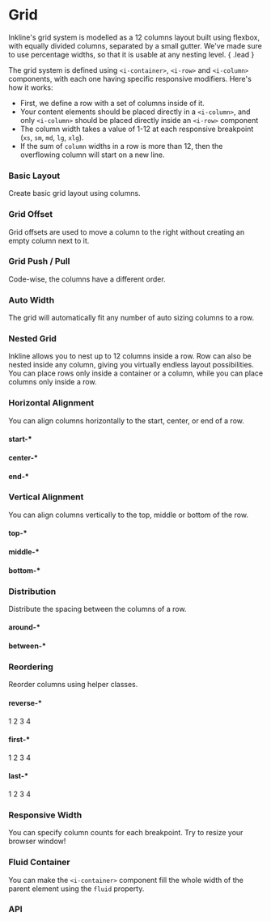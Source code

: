 # Grid
Inkline's grid system is modelled as a 12 columns layout built using flexbox, with equally divided columns, 
separated by a small gutter. We've made sure to use percentage widths, so that it is usable at any nesting level. { .lead }

The grid system is defined using `<i-container>`, `<i-row>` and `<i-column>` components, with each one having specific responsive modifiers. Here's how it works:

- First, we define a row with a set of columns inside of it.
- Your content elements should be placed directly in a `<i-column>`, and only `<i-column>` should be placed directly inside an `<i-row>` component
- The column width takes a value of 1-12 at each responsive breakpoint (`xs`, `sm`, `md`, `lg`, `xlg`).
- If the sum of `column` widths in a row is more than 12, then the overflowing column will start on a new line.

### Basic Layout
Create basic grid layout using columns.

<i-code-preview title="Basic Layout" class="grid-code-preview" no-panel-margin>

<i-row>
    <i-column xs="12">
        <grid-box></grid-box>
    </i-column>
</i-row>
<i-row>
    <i-column xs="1">
        <grid-box></grid-box>
    </i-column>
    <i-column xs="11">
        <grid-box></grid-box>
    </i-column>
</i-row>
<i-row>
    <i-column xs="2">
        <grid-box></grid-box>
    </i-column>
    <i-column xs="10">
        <grid-box></grid-box>
    </i-column>
</i-row>
<i-row>
    <i-column xs="3">
        <grid-box></grid-box>
    </i-column>
    <i-column xs="9">
        <grid-box></grid-box>
    </i-column>
</i-row>
<i-row>
    <i-column xs="4">
        <grid-box></grid-box>
    </i-column>
    <i-column xs="8">
        <grid-box></grid-box>
    </i-column>
</i-row>
<i-row>
    <i-column xs="5">
        <grid-box></grid-box>
    </i-column>
    <i-column xs="7">
        <grid-box></grid-box>
    </i-column>
</i-row>
<i-row>
    <i-column xs="6">
        <grid-box></grid-box>
    </i-column>
    <i-column xs="6">
        <grid-box></grid-box>
    </i-column>
</i-row>
<i-row>
    <i-column xs="7">
        <grid-box></grid-box>
    </i-column>
    <i-column xs="5">
        <grid-box></grid-box>
    </i-column>
</i-row>
<i-row>
    <i-column xs="8">
        <grid-box></grid-box>
    </i-column>
    <i-column xs="4">
        <grid-box></grid-box>
    </i-column>
</i-row>
<i-row>
    <i-column xs="9">
        <grid-box></grid-box>
    </i-column>
    <i-column xs="3">
        <grid-box></grid-box>
    </i-column>
</i-row>
<i-row>
    <i-column xs="10">
        <grid-box></grid-box>
    </i-column>
    <i-column xs="2">
        <grid-box></grid-box>
    </i-column>
</i-row>
<i-row>
    <i-column xs="11">
        <grid-box></grid-box>
    </i-column>
    <i-column xs="1">
        <grid-box></grid-box>
    </i-column>
</i-row>
<i-row>
    <i-column xs="12">
        <grid-box></grid-box>
    </i-column>
</i-row>

<template slot="html">

~~~html
<i-container>
    <i-row>
        <i-column xs="12"></i-column>
    </i-row>    
    <i-row>
        <i-column xs="1"></i-column>
        <i-column xs="11"></i-column>
    </i-row>    
    <i-row>
        <i-column xs="2"></i-column>
        <i-column xs="10"></i-column>
    </i-row>
    <i-row>
        <i-column xs="3"></i-column>
        <i-column xs="9"></i-column>
    </i-row>
    <i-row>
        <i-column xs="4"></i-column>
        <i-column xs="8"></i-column>
    </i-row>
    <i-row>
        <i-column xs="5"></i-column>
        <i-column xs="7"></i-column>
    </i-row>
    <i-row>
        <i-column xs="6"></i-column>
        <i-column xs="6"></i-column>
    </i-row>
    <i-row>
        <i-column xs="7"></i-column>
        <i-column xs="5"></i-column>
    </i-row>
    <i-row>
        <i-column xs="8"></i-column>
        <i-column xs="4"></i-column>
    </i-row>
    <i-row>
        <i-column xs="9"></i-column>
        <i-column xs="3"></i-column>
    </i-row>
    <i-row>
        <i-column xs="10"></i-column>
        <i-column xs="2"></i-column>
    </i-row>
    <i-row>
        <i-column xs="11"></i-column>
        <i-column xs="1"></i-column>
    </i-row>
    <i-row>
        <i-column xs="12"></i-column>
    </i-row>
</i-container>
~~~

</template>
</i-code-preview>

### Grid Offset
Grid offsets are used to move a column to the right without creating an empty column next to it.

<i-code-preview title="Grid Offset" class="grid-code-preview" no-panel-margin>

<i-row>
    <i-column xs="12">
        <grid-box></grid-box>
    </i-column>
</i-row>
<i-row>
    <i-column xs="11" offset-xs="1">
        <grid-box></grid-box>
    </i-column>
</i-row>
<i-row>
    <i-column xs="10" offset-xs="2">
        <grid-box></grid-box>
    </i-column>
</i-row>
<i-row>
    <i-column xs="9" offset-xs="3">
        <grid-box></grid-box>
    </i-column>
</i-row>
<i-row>
    <i-column xs="8" offset-xs="4">
        <grid-box></grid-box>
    </i-column>
</i-row>
<i-row>
    <i-column xs="7" offset-xs="5">
        <grid-box></grid-box>
    </i-column>
</i-row>
<i-row>
    <i-column xs="6" offset-xs="6">
        <grid-box></grid-box>
    </i-column>
</i-row>
<i-row>
    <i-column xs="5" offset-xs="7">
        <grid-box></grid-box>
    </i-column>
</i-row>
<i-row>
    <i-column xs="4" offset-xs="8">
        <grid-box></grid-box>
    </i-column>
</i-row>
<i-row>
    <i-column xs="3" offset-xs="9">
        <grid-box></grid-box>
    </i-column>
</i-row>
<i-row>
    <i-column xs="2" offset-xs="10">
        <grid-box></grid-box>
    </i-column>
</i-row>
<i-row>
    <i-column xs="1" offset-xs="11">
        <grid-box></grid-box>
    </i-column>
</i-row>

<template slot="html">

~~~html
<i-container>
    <i-row>
        <i-column xs="1" offset-xs="11"></i-column>
    </i-row>
    <i-row>
        <i-column xs="2" offset-xs="10"></i-column>
    </i-row>
    <i-row>
        <i-column xs="3" offset-xs="9"></i-column>
    </i-row>
    <i-row>
        <i-column xs="4" offset-xs="8"></i-column>
    </i-row>
    <i-row>
        <i-column xs="5" offset-xs="7"></i-column>
    </i-row>
    <i-row>
        <i-column xs="6" offset-xs="6"></i-column>
    </i-row>
    <i-row>
        <i-column xs="7" offset-xs="5"></i-column>
    </i-row>
    <i-row>
        <i-column xs="8" offset-xs="4"></i-column>
    </i-row>
    <i-row>
        <i-column xs="9" offset-xs="3"></i-column>
    </i-row>
    <i-row>
        <i-column xs="10" offset-xs="2"></i-column>
    </i-row>
    <i-row>
        <i-column xs="11" offset-xs="1"></i-column>
    </i-row>
</i-container>
~~~

</template>
</i-code-preview>


### Grid Push / Pull
Code-wise, the columns have a different order.

<i-code-preview title="Grid Push / Pull" class="grid-code-preview" no-panel-margin>

<i-row>
    <i-column xs="12">
        <grid-box></grid-box>
    </i-column>
</i-row>
<i-row>
    <i-column xs="1" push-xs="11">
        <grid-box></grid-box>
    </i-column>
    <i-column xs="11" pull-xs="1">
        <grid-box></grid-box>
    </i-column>
</i-row>
<i-row>
    <i-column xs="2" push-xs="10">
        <grid-box></grid-box>
    </i-column>
    <i-column xs="10" pull-xs="2">
        <grid-box></grid-box>
    </i-column>
</i-row>
<i-row>
    <i-column xs="3" push-xs="9">
        <grid-box></grid-box>
    </i-column>
    <i-column xs="9" pull-xs="3">
        <grid-box></grid-box>
    </i-column>
</i-row>
<i-row>
    <i-column xs="4" push-xs="8">
        <grid-box></grid-box>
    </i-column>
    <i-column xs="8" pull-xs="4">
        <grid-box></grid-box>
    </i-column>
</i-row>
<i-row>
    <i-column xs="5" push-xs="7">
        <grid-box></grid-box>
    </i-column>
    <i-column xs="7" pull-xs="5">
        <grid-box></grid-box>
    </i-column>
</i-row>
<i-row>
    <i-column xs="6" push-xs="6">
        <grid-box></grid-box>
    </i-column>
    <i-column xs="6" pull-xs="6">
        <grid-box></grid-box>
    </i-column>
</i-row>
<i-row>
    <i-column xs="7" push-xs="5">
        <grid-box></grid-box>
    </i-column>
    <i-column xs="5" pull-xs="7">
        <grid-box></grid-box>
    </i-column>
</i-row>
<i-row>
    <i-column xs="8" push-xs="4">
        <grid-box></grid-box>
    </i-column>
    <i-column xs="4" pull-xs="8">
        <grid-box></grid-box>
    </i-column>
</i-row>
<i-row>
    <i-column xs="9" push-xs="3">
        <grid-box></grid-box>
    </i-column>
    <i-column xs="3" pull-xs="9">
        <grid-box></grid-box>
    </i-column>
</i-row>
<i-row>
    <i-column xs="10" push-xs="2">
        <grid-box></grid-box>
    </i-column>
    <i-column xs="2" pull-xs="10">
        <grid-box></grid-box>
    </i-column>
</i-row>
<i-row>
    <i-column xs="11" push-xs="1">
        <grid-box></grid-box>
    </i-column>
    <i-column xs="1" pull-xs="11">
        <grid-box></grid-box>
    </i-column>
</i-row>
<i-row>
    <i-column xs="12">
        <grid-box></grid-box>
    </i-column>
</i-row>

<template slot="html">

~~~html
<i-container>
    <i-row>
        <i-column xs="1" push-xs="11"></div>
        <i-column xs="11" pull-xs="1"></div>
    </i-row>
    <i-row>
        <i-column xs="2" push-xs="10"></div>
        <i-column xs="10" pull-xs="2"></div>
    </i-row>
    <i-row>
        <i-column xs="3" push-xs="9"></div>
        <i-column xs="9" pull-xs="3"></div>
    </i-row>
    <i-row>
        <i-column xs="4" push-xs="8"></div>
        <i-column xs="8" pull-xs="4"></div>
    </i-row>
    <i-row>
        <i-column xs="5" push-xs="7"></div>
        <i-column xs="7" pull-xs="5"></div>
    </i-row>
    <i-row>
        <i-column xs="6" push-xs="6"></div>
        <i-column xs="6" pull-xs="6"></div>
    </i-row>
    <i-row>
        <i-column xs="7" push-xs="5"></div>
        <i-column xs="5" pull-xs="7"></div>
    </i-row>
    <i-row>
        <i-column xs="8" push-xs="8"></div>
        <i-column xs="4" pull-xs="4"></div>
    </i-row>
    <i-row>
        <i-column xs="9" push-xs="3"></div>
        <i-column xs="3" pull-xs="9"></div>
    </i-row>
    <i-row>
        <i-column xs="10" push-xs="2"></div>
        <i-column xs="2" pull-xs="10"></div>
    </i-row>
    <i-row>
        <i-column xs="11" push-xs="1"></div>
        <i-column xs="1" pull-xs="11"></div>
    </i-row>
</i-container>
~~~

</template>
</i-code-preview>


### Auto Width
The grid will automatically fit any number of auto sizing columns to a row.

<i-code-preview title="Auto Width" class="grid-code-preview" no-panel-margin>

<i-row>
    <i-column>
        <grid-box></grid-box>
    </i-column>
</i-row>
<i-row>
    <i-column>
        <grid-box></grid-box>
    </i-column>
    <i-column>
        <grid-box></grid-box>
    </i-column>
</i-row>
<i-row>
    <i-column>
        <grid-box></grid-box>
    </i-column>
    <i-column>
        <grid-box></grid-box>
    </i-column>
    <i-column>
        <grid-box></grid-box>
    </i-column>
</i-row>
<i-row>
    <i-column>
        <grid-box></grid-box>
    </i-column>
    <i-column>
        <grid-box></grid-box>
    </i-column>
    <i-column>
        <grid-box></grid-box>
    </i-column>
    <i-column>
        <grid-box></grid-box>
    </i-column>
</i-row>
<i-row>
    <i-column>
        <grid-box></grid-box>
    </i-column>
    <i-column>
        <grid-box></grid-box>
    </i-column>
    <i-column>
        <grid-box></grid-box>
    </i-column>
    <i-column>
        <grid-box></grid-box>
    </i-column>
    <i-column>
        <grid-box></grid-box>
    </i-column>
</i-row>
<i-row>
    <i-column>
        <grid-box></grid-box>
    </i-column>
    <i-column>
        <grid-box></grid-box>
    </i-column>
    <i-column>
        <grid-box></grid-box>
    </i-column>
    <i-column>
        <grid-box></grid-box>
    </i-column>
    <i-column>
        <grid-box></grid-box>
    </i-column>
    <i-column>
        <grid-box></grid-box>
    </i-column>
</i-row>

<template slot="html">

~~~html
<i-container>
    <i-row>
        <i-column></i-column>
    </i-row>
    <i-row>
        <i-column></i-column>
        <i-column></i-column>
    </i-row>
    <i-row>
        <i-column></i-column>
        <i-column></i-column>
        <i-column></i-column>
    </i-row>
    <i-row>
        <i-column></i-column>
        <i-column></i-column>
        <i-column></i-column>
        <i-column></i-column>
    </i-row>
    <i-row>
        <i-column></i-column>
        <i-column></i-column>
        <i-column></i-column>
        <i-column></i-column>
        <i-column></i-column>
    </i-row>
    <i-row>
        <i-column></i-column>
        <i-column></i-column>
        <i-column></i-column>
        <i-column></i-column>
        <i-column></i-column>
        <i-column></i-column>
    </i-row>
</i-container>
~~~

</template>
</i-code-preview>


### Nested Grid
Inkline allows you to nest up to 12 columns inside a row. Row can also be nested inside any column, 
giving you virtually endless layout possibilities. You can place rows only inside a container or a column, 
while you can place columns only inside a row.

<i-code-preview title="Nested Grid">

<i-row class="_box-no-margin">
    <i-column xs="8">
        <grid-box>
            <i-row>
                <i-column xs="3">
                    <grid-box></grid-box>
                </i-column>
                <i-column xs="3">
                    <grid-box></grid-box>
                </i-column>
                <i-column xs="3">
                    <grid-box></grid-box>
                </i-column>
                <i-column xs="3">
                    <grid-box></grid-box>
                </i-column>
            </i-row>
        </grid-box>
    </i-column>
    <i-column xs="4">
        <grid-box>
            <i-row>
                <i-column xs="6">
                    <grid-box></grid-box>
                </i-column>
                <i-column xs="6">
                    <grid-box></grid-box>
                </i-column>
            </i-row>
        </grid-box>
    </i-column>
</i-row>

<template slot="html">

~~~html
<i-container>
    <i-row>
        <i-column xs="8">
            <i-row>
                <i-column xs="3"></i-column>
                <i-column xs="3"></i-column>
                <i-column xs="3"></i-column>
                <i-column xs="3"></i-column>
            </i-row>
        </i-column>
        <i-column xs="4">
            <i-row>
                <i-column xs="6"></i-column>
                <i-column xs="6"></i-column>
            </i-row>
        </i-column>
    </i-row>
</i-container>
~~~

</template>
</i-code-preview>


### Horizontal Alignment
You can align columns horizontally to the start, center, or end of a row.

#### start-*

<i-code-preview title="Horizontal Alignment - Start" no-panel-margin>

<i-row start-xs>
    <i-column xs="4">
        <grid-box></grid-box>
    </i-column>
</i-row>

<template slot="html">

~~~html
<i-container>
    <i-row start-xs>
        <i-column xs="4"></i-column>
    </i-row>
</i-container>
~~~

</template>
</i-code-preview>

#### center-*

<i-code-preview title="Horizontal Alignment - Center" no-panel-margin>

<i-row center-xs>
    <i-column xs="4">
        <grid-box></grid-box>
    </i-column>
</i-row>

<template slot="html">

~~~html
<i-container>
    <i-row center-xs>
        <i-column xs="4"></i-column>
    </i-row>
</i-container>
~~~

</template>
</i-code-preview>

#### end-*

<i-code-preview title="Horizontal Alignment - End" no-panel-margin>

<i-row end-xs>
    <i-column xs="4">
        <grid-box></grid-box>
    </i-column>
</i-row>

<template slot="html">

~~~html
<i-container>
    <i-row end-xs>
        <i-column xs="4"></i-column>
    </i-row>
</i-container>
~~~

</template>
</i-code-preview>


### Vertical Alignment
You can align columns vertically to the top, middle or bottom of the row.

#### top-*

<i-code-preview title="Vertical Alignment - Top" no-panel-margin>

<i-row top-xs>
    <i-column xs="6">
        <grid-box tall></grid-box>
    </i-column>
    <i-column xs="6">
        <grid-box></grid-box>
    </i-column>
</i-row>

<template slot="html">

~~~html
<i-container>
    <i-row top-xs>
        <i-column xs="6"></i-column>
        <i-column xs="6"></i-column>
    </i-row>
</i-container>
~~~

</template>
</i-code-preview>

#### middle-*

<i-code-preview title="Vertical Alignment - Middle" no-panel-margin>

<i-row middle-xs>
    <i-column xs="6">
        <grid-box tall></grid-box>
    </i-column>
    <i-column xs="6">
        <grid-box></grid-box>
    </i-column>
</i-row>

<template slot="html">

~~~html
<i-container>
    <i-row middle-xs>
        <i-column xs="6"></i-column>
        <i-column xs="6"></i-column>
    </i-row>
</i-container>
~~~

</template>
</i-code-preview>

#### bottom-*

<i-code-preview title="Vertical Alignment - Bottom" no-panel-margin>

<i-row bottom-xs>
    <i-column xs="6">
        <grid-box tall></grid-box>
    </i-column>
    <i-column xs="6">
        <grid-box></grid-box>
    </i-column>
</i-row>

<template slot="html">

~~~html
<i-container>
    <i-row bottom-xs>
        <i-column xs="6"></i-column>
        <i-column xs="6"></i-column>
    </i-row>
</i-container>
~~~

</template>
</i-code-preview>


### Distribution
Distribute the spacing between the columns of a row.

#### around-*

<i-code-preview title="Distribution - Around" no-panel-margin>

<i-row around-xs>
    <i-column xs="3">
        <grid-box></grid-box>
    </i-column>
    <i-column xs="3">
        <grid-box></grid-box>
    </i-column>
    <i-column xs="3">
        <grid-box></grid-box>
    </i-column>
</i-row>

<template slot="html">

~~~html
<i-container>
    <i-row around-xs>
        <i-column xs="3"></i-column>
        <i-column xs="3"></i-column>
        <i-column xs="3"></i-column>
    </i-row>
</i-container>
~~~

</template>
</i-code-preview>

#### between-*

<i-code-preview title="Distribution - Between" no-panel-margin>

<i-row between-xs>
    <i-column xs="3">
        <grid-box></grid-box>
    </i-column>
    <i-column xs="3">
        <grid-box></grid-box>
    </i-column>
    <i-column xs="3">
        <grid-box></grid-box>
    </i-column>
</i-row>

<template slot="html">

~~~html
<i-container>
    <i-row between-xs>
        <i-column xs="3"></i-column>
        <i-column xs="3"></i-column>
        <i-column xs="3"></i-column>
    </i-row>
</i-container>
~~~

</template>
</i-code-preview>

### Reordering
Reorder columns using helper classes.

#### reverse-*

<i-code-preview title="Reordering - Reverse" no-panel-margin>

<i-row reverse-xs>
    <i-column xs="3">
        <grid-box>1</grid-box>
    </i-column>
    <i-column xs="3">
        <grid-box>2</grid-box>
    </i-column>
    <i-column xs="3">
        <grid-box>3</grid-box>
    </i-column>
    <i-column xs="3">
        <grid-box>4</grid-box>
    </i-column>
</i-row>

<template slot="html">

~~~html
<i-container>
    <i-row reverse-xs>
        <i-column xs="3">1</i-column>
        <i-column xs="3">2</i-column>
        <i-column xs="3">3</i-column>
        <i-column xs="3">4</i-column>
    </i-row>
</i-container>
~~~

</template>
</i-code-preview>

#### first-*

<i-code-preview title="Reordering - First" no-panel-margin>

<i-row>
    <i-column xs="3">
        <grid-box>1</grid-box>
    </i-column>
    <i-column xs="3">
        <grid-box>2</grid-box>
    </i-column>
    <i-column xs="3">
        <grid-box>3</grid-box>
    </i-column>
    <i-column xs="3" first-xs>
        <grid-box>4</grid-box>
    </i-column>
</i-row>

<template slot="html">

~~~html
<i-container>
    <i-row>
        <i-column xs="3">1</i-column>
        <i-column xs="3">2</i-column>
        <i-column xs="3">3</i-column>
        <i-column xs="3" first-xs>4</i-column>
    </i-row>
</i-container>
~~~

</template>
</i-code-preview>

#### last-*

<i-code-preview title="Reordering - Last" no-panel-margin>

<i-row>
    <i-column xs="3" last-xs>
        <grid-box>1</grid-box>
    </i-column>
    <i-column xs="3">
        <grid-box>2</grid-box>
    </i-column>
    <i-column xs="3">
        <grid-box>3</grid-box>
    </i-column>
    <i-column xs="3">
        <grid-box>4</grid-box>
    </i-column>
</i-row>

<template slot="html">

~~~html
<i-container>
    <i-row>
        <i-column xs="3" last-xs>1</div>
        <i-column xs="3">2</div>
        <i-column xs="3">3</div>
        <i-column xs="3">4</div>
    </i-row>
</i-container>
~~~

</template>
</i-code-preview>


### Responsive Width
You can specify column counts for each breakpoint. Try to resize your browser window!

<i-code-preview title="Responsive Grid Width" no-panel-margin>

<i-row>
    <i-column xl="3" lg="6" md="6" sm="8" xs="12">
        <grid-box></grid-box>
    </i-column>
    <i-column xl="3" lg="6" md="6" sm="4" xs="6">
        <grid-box></grid-box>
    </i-column>
    <i-column xl="6" lg="4" md="6" sm="6" xs="3">
        <grid-box></grid-box>
    </i-column>
    <i-column xl="12" lg="8" md="6" sm="6" xs="3">
        <grid-box></grid-box>
    </i-column>
</i-row>
<i-row/>

<template slot="html">

~~~html
<i-container>
    <i-row>
        <i-column xl="3" lg="6" md="6" sm="8" xs="12"></i-column>
        <i-column xl="3" lg="6" md="6" sm="4" xs="6"></i-column>
        <i-column xl="6" lg="4" md="6" sm="6" xs="3"></i-column>
        <i-column xl="12" lg="8" md="6" sm="6" xs="3"></i-column>
    </i-row>
</i-container>
~~~

</template>
</i-code-preview>

### Fluid Container
You can make the `<i-container>` component fill the whole width of the parent element using the `fluid` property. 

<i-code-preview title="Fluid Container" no-panel-margin>

<i-row>
    <i-column>
        <grid-box></grid-box>
    </i-column>
    <i-column>
        <grid-box></grid-box>
    </i-column>
    <i-column>
        <grid-box></grid-box>
    </i-column>
</i-row>

<template slot="html">

~~~html
<i-container fluid>
    <i-row>
        <i-column></i-column>
        <i-column></i-column>
        <i-column></i-column>
    </i-row>
</i-container>
~~~

</template>
</i-code-preview>


### API

<i-api-preview title="Container API" expanded>
    <template slot="props">
        <table class="table -bordered">
            <thead>
                <tr>
                    <th>Property</th>
                    <th>Description</th>
                    <th>Type</th>
                    <th>Accepted</th>
                    <th>Default</th>
                </tr>
            </thead>
            <tbody>
                <tr>
                    <td>fluid</td>
                    <td>Sets the container to cover 100% of the parent's width.</td>
                    <td><code>Boolean</code></td>
                    <td><code>true</code>, <code>false</code></td>
                    <td><code>false</code></td>
                </tr>
            </tbody>
        </table>
    </template>
    <template slot="slots">
        <table class="table -bordered _margin-bottom-0">
            <thead>
                <tr>
                    <th>Name</th>
                    <th>Description</th>
                </tr>
            </thead>
            <tbody>
                <tr>
                    <td>default</td>
                    <td>Slot for container default content.</td>
                </tr>
            </tbody>
        </table>
    </template>
</i-api-preview>

<i-api-preview title="Row API" expanded>
    <template slot="props">
        <table class="table -bordered">
            <thead>
                <tr>
                    <th>Property</th>
                    <th>Description</th>
                    <th>Type</th>
                    <th>Accepted</th>
                    <th>Default</th>
                </tr>
            </thead>
            <tbody>
                <tr>
                    <td>noGutter</td>
                    <td>Sets whether the row and child columns have a gutter width.</td>
                    <td><code>Boolean</code></td>
                    <td><code>true</code>, <code>false</code></td>
                    <td><code>false</code></td>
                </tr>
                <tr>
                    <td>noCollapse</td>
                    <td>Sets the flex flow to be <code>row nowrap</code>.</td>
                    <td><code>Boolean</code></td>
                    <td><code>true</code>, <code>false</code></td>
                    <td><code>false</code></td>
                </tr>
                <tr>
                    <td>start</td>
                    <td>Aligns the content to the start of the row. The alignment can be applied responsively by adding one of the responsive properties <code>startXs</code>, <code>startSm</code>, <code>startMd</code>, <code>startLg</code>, <code>startXl</code> (e.g. will be used as <code>&lt;i-row start-xs&gt;</code> in template).</td>
                    <td><code>Boolean</code></td>
                    <td><code>true</code>, <code>false</code></td>
                    <td><code>false</code></td>
                </tr>
                <tr>
                    <td>center</td>
                    <td>Aligns the content to the center of the row. The alignment can be applied responsively by adding one of the responsive properties <code>centerXs</code>, <code>centerSm</code>, <code>centerMd</code>, <code>centerLg</code>, <code>centerXl</code> (e.g. will be used as <code>&lt;i-row center-xs&gt;</code> in template).</td>
                    <td><code>Boolean</code></td>
                    <td><code>true</code>, <code>false</code></td>
                    <td><code>false</code></td>
                </tr>
                <tr>
                    <td>end</td>
                    <td>Aligns the content to the end of the row. The alignment can be applied responsively by adding one of the responsive properties <code>endXs</code>, <code>endSm</code>, <code>endMd</code>, <code>endLg</code>, <code>endXl</code> (e.g. will be used as <code>&lt;i-row end-xs&gt;</code> in template).</td>
                    <td><code>Boolean</code></td>
                    <td><code>true</code>, <code>false</code></td>
                    <td><code>false</code></td>
                </tr>
                <tr>
                    <td>top</td>
                    <td>Aligns the content to the top of the row. The alignment can be applied responsively by adding one of the responsive properties <code>topXs</code>, <code>topSm</code>, <code>topMd</code>, <code>topLg</code>, <code>topXl</code> (e.g. will be used as <code>&lt;i-row top-xs&gt;</code> in template).</td>
                    <td><code>Boolean</code></td>
                    <td><code>true</code>, <code>false</code></td>
                    <td><code>false</code></td>
                </tr>
                <tr>
                    <td>middle</td>
                    <td>Aligns the content to the middle of the row. The alignment can be applied responsively by adding one of the responsive properties <code>middleXs</code>, <code>middleSm</code>, <code>middleMd</code>, <code>middleLg</code>, <code>middleXl</code> (e.g. will be used as <code>&lt;i-row middle-xs&gt;</code> in template).</td>
                    <td><code>Boolean</code></td>
                    <td><code>true</code>, <code>false</code></td>
                    <td><code>false</code></td>
                </tr>
                <tr>
                    <td>bottom</td>
                    <td>Aligns the content to the bottom of the row. The alignment can be applied responsively by adding one of the responsive properties <code>bottomXs</code>, <code>bottomSm</code>, <code>bottomMd</code>, <code>bottomLg</code>, <code>bottomXl</code> (e.g. will be used as <code>&lt;i-row bottom-xs&gt;</code> in template).</td>
                    <td><code>Boolean</code></td>
                    <td><code>true</code>, <code>false</code></td>
                    <td><code>false</code></td>
                </tr>
                <tr>
                    <td>around</td>
                    <td>Justifies the content position to have space around. The content justifying can be applied responsively by adding one of the responsive properties <code>aroundXs</code>, <code>aroundSm</code>, <code>aroundMd</code>, <code>aroundLg</code>, <code>aroundXl</code> (e.g. will be used as <code>&lt;i-row around-xs&gt;</code> in template).</td>
                    <td><code>Boolean</code></td>
                    <td><code>true</code>, <code>false</code></td>
                    <td><code>false</code></td>
                </tr>
                <tr>
                    <td>between</td>
                    <td>Justifies the content position to have space between. The content justifying can be applied responsively by adding one of the responsive properties <code>betweenXs</code>, <code>betweenSm</code>, <code>betweenMd</code>, <code>betweenLg</code>, <code>betweenXl</code> (e.g. will be used as <code>&lt;i-row between-xs&gt;</code> in template).</td>
                    <td><code>Boolean</code></td>
                    <td><code>true</code>, <code>false</code></td>
                    <td><code>false</code></td>
                </tr>
                <tr>
                    <td>reverse</td>
                    <td>Reverses the order of the row content. The content justifying can be applied responsively by adding one of the responsive properties <code>reverseXs</code>, <code>reverseSm</code>, <code>reverseMd</code>, <code>reverseLg</code>, <code>reverseXl</code> (e.g. will be used as <code>&lt;i-row reverse-xs&gt;</code> in template).</td>
                    <td><code>Boolean</code></td>
                    <td><code>true</code>, <code>false</code></td>
                    <td><code>false</code></td>
                </tr>
            </tbody>
        </table>
    </template>
    <template slot="slots">
        <table class="table -bordered _margin-bottom-0">
            <thead>
                <tr>
                    <th>Name</th>
                    <th>Description</th>
                </tr>
            </thead>
            <tbody>
                <tr>
                    <td>default</td>
                    <td>Slot for row default content.</td>
                </tr>
            </tbody>
        </table>
    </template>
</i-api-preview>


<i-api-preview title="Column API" expanded>
    <template slot="props">
        <table class="table -bordered">
            <thead>
                <tr>
                    <th>Property</th>
                    <th>Description</th>
                    <th>Type</th>
                    <th>Accepted</th>
                    <th>Default</th>
                </tr>
            </thead>
            <tbody>
                <tr>
                    <td>xs</td>
                    <td>Sets the number of columns for extra small screens (screen width lower than <code>30rem</code>). A <code>true</code> value will cause it to occupy as much space as it can on extra small screens.</td>
                    <td><code>Number</code>, <code>Boolean</code></td>
                    <td><code>1-12</code>, <code>true</code>, <code>false</code></td>
                    <td><code>false</code></td>
                </tr>
                <tr>
                    <td>sm</td>
                    <td>Sets the number of columns for small screens (screen width lower than <code>48rem</code>). A <code>true</code> value will cause it to occupy as much space as it can on small screens.</td>
                    <td><code>Number</code>, <code>Boolean</code></td>
                    <td><code>1-12</code>, <code>true</code>, <code>false</code></td>
                    <td><code>false</code></td>
                </tr>
                <tr>
                    <td>md</td>
                    <td>Sets the number of columns for medium screens (screen width lower than <code>64rem</code>). A <code>true</code> value will cause it to occupy as much space as it can on medium screens.</td>
                    <td><code>Number</code>, <code>Boolean</code></td>
                    <td><code>1-12</code>, <code>true</code>, <code>false</code></td>
                    <td><code>false</code></td>
                </tr>
                <tr>
                    <td>lg</td>
                    <td>Sets the number of columns for large screens (screen width lower than <code>75rem</code>). A <code>true</code> value will cause it to occupy as much space as it can on large screens.</td>
                    <td><code>Number</code>, <code>Boolean</code></td>
                    <td><code>1-12</code>, <code>true</code>, <code>false</code></td>
                    <td><code>false</code></td>
                </tr>
                <tr>
                    <td>xlg</td>
                    <td>Sets the number of columns for extra large screens (screen width lower than <code>92.5rem</code>). A <code>true</code> value will cause it to occupy as much space as it can on extra large screens.</td>
                    <td><code>Number</code>, <code>Boolean</code></td>
                    <td><code>1-12</code>, <code>true</code>, <code>false</code></td>
                    <td><code>false</code></td>
                </tr>
                <tr>
                    <td>first</td>
                    <td>Orders the column to be first. The order can be applied responsively by adding one of the responsive properties <code>firstXs</code>, <code>firstSm</code>, <code>firstMd</code>, <code>firstLg</code>, <code>firstXl</code> (e.g. will be used as <code>&lt;i-column first-xs&gt;</code> in template).</td>
                    <td><code>Boolean</code></td>
                    <td><code>true</code>, <code>false</code></td>
                    <td><code>false</code></td>
                </tr>
                <tr>
                    <td>last</td>
                    <td>Orders the column to be last. The order can be applied responsively by adding one of the responsive properties <code>lastXs</code>, <code>lastSm</code>, <code>lastMd</code>, <code>lastLg</code>, <code>lastXl</code> (e.g. will be used as <code>&lt;i-column last-xs&gt;</code> in template).</td>
                    <td><code>Boolean</code></td>
                    <td><code>true</code>, <code>false</code></td>
                    <td><code>false</code></td>
                </tr>
                <tr>
                    <td>offset</td>
                    <td>Offsets the column by a number of columns. The offset can be applied responsively by adding one of the responsive properties <code>offsetXs</code>, <code>offsetSm</code>, <code>offsetMd</code>, <code>offsetLg</code>, <code>offsetXl</code> (e.g. will be used as <code>&lt;i-column offset-xs="4"&gt;</code> in template).</td>
                    <td><code>Number</code>, <code>Boolean</code></td>
                    <td><code>1-12</code>, <code>true</code>, <code>false</code></td>
                    <td><code>false</code></td>
                </tr>
                <tr>
                    <td>push</td>
                    <td>Pushes the column by a number of columns. This is useful for keeping the markup order while changing the display order of the columns. The push can be applied responsively by adding one of the responsive properties <code>pushXs</code>, <code>pushSm</code>, <code>pushMd</code>, <code>pushLg</code>, <code>pushXl</code> (e.g. will be used as <code>&lt;i-column push-xs="4"&gt;</code> in template).</td>
                    <td><code>Number</code>, <code>Boolean</code></td>
                    <td><code>1-12</code>, <code>true</code>, <code>false</code></td>
                    <td><code>false</code></td>
                </tr>
                <tr>
                    <td>pull</td>
                    <td>Pulls the column by a number of columns. This is useful for keeping the markup order while changing the display order of the columns. The pull can be applied responsively by adding one of the responsive properties <code>pullXs</code>, <code>pullSm</code>, <code>pullMd</code>, <code>pullLg</code>, <code>pullXl</code> (e.g. will be used as <code>&lt;i-column pull-xs="4"&gt;</code> in template).</td>
                    <td><code>Number</code>, <code>Boolean</code></td>
                    <td><code>1-12</code>, <code>true</code>, <code>false</code></td>
                    <td><code>false</code></td>
                </tr>
            </tbody>
        </table>
    </template>
    <template slot="slots">
        <table class="table -bordered _margin-bottom-0">
            <thead>
                <tr>
                    <th>Name</th>
                    <th>Description</th>
                </tr>
            </thead>
            <tbody>
                <tr>
                    <td>default</td>
                    <td>Slot for column default content.</td>
                </tr>
            </tbody>
        </table>
    </template>
</i-api-preview>











